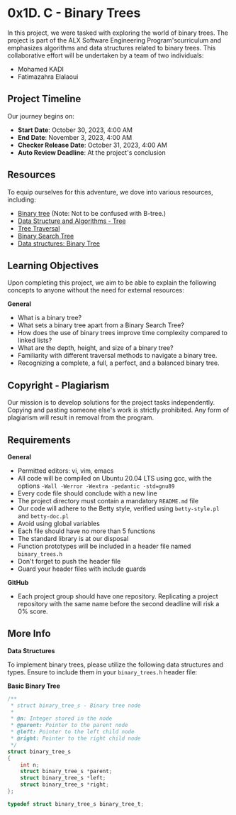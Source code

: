 # 0x1D. C - Binary Trees

In this project, we were tasked with exploring the world of binary trees. The project is part of the ALX Software Engineering Program'scurriculum and emphasizes algorithms and data structures related to binary trees. This collaborative effort will be undertaken by a team of two individuals:

- Mohamed KADI
- Fatimazahra Elalaoui

## Project Timeline

Our journey begins on:

- **Start Date**: October 30, 2023, 4:00 AM
- **End Date**: November 3, 2023, 4:00 AM
- **Checker Release Date**: October 31, 2023, 4:00 AM
- **Auto Review Deadline**: At the project's conclusion

## Resources

To equip ourselves for this adventure, we dove into various resources, including:

- [Binary tree](https://en.wikipedia.org/wiki/Binary_tree) (Note: Not to be confused with B-tree.)
- [Data Structure and Algorithms - Tree](https://www.tutorialspoint.com/data_structures_algorithms/tree_data_structure.htm)
- [Tree Traversal](https://en.wikipedia.org/wiki/Tree_traversal)
- [Binary Search Tree](https://en.wikipedia.org/wiki/Binary_search_tree)
- [Data structures: Binary Tree](https://www.geeksforgeeks.org/binary-tree-data-structure/)

## Learning Objectives

Upon completing this project, we aim to be able to explain the following concepts to anyone without the need for external resources:

**General**
- What is a binary tree?
- What sets a binary tree apart from a Binary Search Tree?
- How does the use of binary trees improve time complexity compared to linked lists?
- What are the depth, height, and size of a binary tree?
- Familiarity with different traversal methods to navigate a binary tree.
- Recognizing a complete, a full, a perfect, and a balanced binary tree.

## Copyright - Plagiarism

Our mission is to develop solutions for the project tasks independently. Copying and pasting someone else's work is strictly prohibited. Any form of plagiarism will result in removal from the program.

## Requirements

**General**
- Permitted editors: vi, vim, emacs
- All code will be compiled on Ubuntu 20.04 LTS using gcc, with the options `-Wall -Werror -Wextra -pedantic -std=gnu89`
- Every code file should conclude with a new line
- The project directory must contain a mandatory `README.md` file
- Our code will adhere to the Betty style, verified using `betty-style.pl` and `betty-doc.pl`
- Avoid using global variables
- Each file should have no more than 5 functions
- The standard library is at our disposal
- Function prototypes will be included in a header file named `binary_trees.h`
- Don't forget to push the header file
- Guard your header files with include guards

**GitHub**
- Each project group should have one repository. Replicating a project repository with the same name before the second deadline will risk a 0% score.

## More Info

**Data Structures**

To implement binary trees, please utilize the following data structures and types. Ensure to include them in your `binary_trees.h` header file:

**Basic Binary Tree**
```c
/**
 * struct binary_tree_s - Binary tree node
 *
 * @n: Integer stored in the node
 * @parent: Pointer to the parent node
 * @left: Pointer to the left child node
 * @right: Pointer to the right child node
 */
struct binary_tree_s
{
    int n;
    struct binary_tree_s *parent;
    struct binary_tree_s *left;
    struct binary_tree_s *right;
};

typedef struct binary_tree_s binary_tree_t;

